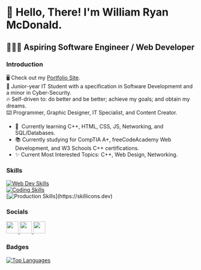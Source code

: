 👋 Hello, There!
I'm William **Ryan** McDonald.
======================================

🧑🏼‍💻 Aspiring Software Engineer / Web Developer
------------------------------------------
### Introduction
🖥️ Check out my [Portfolio Site](https://wrmcd.net).  
🎒 Junior-year IT Student with a specification in Software Developmemt and a minor in Cyber-Security.  
🔥 Self-driven to: do better and be better; achieve my goals; and obtain my dreams.  
⌨️ Programmer, Graphic Designer, IT Specialist, and Content Creator.

* 🧠  Currently learning C++, HTML, CSS, JS, Networking, and SQL/Databases.
* 📚  Currently studying for CompTIA A+, freeCodeAcademy Web Development, and W3 Schools C++ certifications.
* ✨  Current Most Interested Topics: C++, Web Design, Networking.

### Skills

[![Web Dev Skills](https://skillicons.dev/icons?i=html,css,bootstrap,js,jquery)](https://skillicons.dev)  
[![Coding Skills](https://skillicons.dev/icons?i=cpp,java,py,mysql)](https://skillicons.dev)  
[![Production Skills](https://skillicons.dev/icons?i=ps,pr,ae,)](https://skillicons.dev)



### Socials

<p align="left"> <a href="https://www.codepen.io/azyn7" target="_blank" rel="noreferrer"> <picture> <source media="(prefers-color-scheme: dark)" srcset="https://raw.githubusercontent.com/danielcranney/readme-generator/main/public/icons/socials/codepen-dark.svg" /> <source media="(prefers-color-scheme: light)" srcset="https://raw.githubusercontent.com/danielcranney/readme-generator/main/public/icons/socials/codepen.svg" /> <img src="https://raw.githubusercontent.com/danielcranney/readme-generator/main/public/icons/socials/codepen.svg" width="32" height="32" /> </picture> </a> <a href="https://www.github.com/Azyn7" target="_blank" rel="noreferrer"> <picture> <source media="(prefers-color-scheme: dark)" srcset="https://raw.githubusercontent.com/danielcranney/readme-generator/main/public/icons/socials/github-dark.svg" /> <source media="(prefers-color-scheme: light)" srcset="https://raw.githubusercontent.com/danielcranney/readme-generator/main/public/icons/socials/github.svg" /> <img src="https://raw.githubusercontent.com/danielcranney/readme-generator/main/public/icons/socials/github.svg" width="32" height="32" /> </picture> </a> <a href="https://www.linkedin.com/in/wrmcd" target="_blank" rel="noreferrer"> <picture> <source media="(prefers-color-scheme: dark)" srcset="https://raw.githubusercontent.com/danielcranney/readme-generator/main/public/icons/socials/linkedin-dark.svg" /> <source media="(prefers-color-scheme: light)" srcset="https://raw.githubusercontent.com/danielcranney/readme-generator/main/public/icons/socials/linkedin.svg" /> <img src="https://raw.githubusercontent.com/danielcranney/readme-generator/main/public/icons/socials/linkedin.svg" width="32" height="32" /> </picture> </a></p>

### Badges

<a href="https://github.com/Azyn7" align="left"><img src="https://github-readme-stats.vercel.app/api/top-langs/?username=Azyn7&langs_count=10&title_color=0891b2&text_color=ffffff&icon_color=0891b2&bg_color=1c1917&hide_border=true&locale=en&custom_title=Top%20%Languages" alt="Top Languages" /></a>

